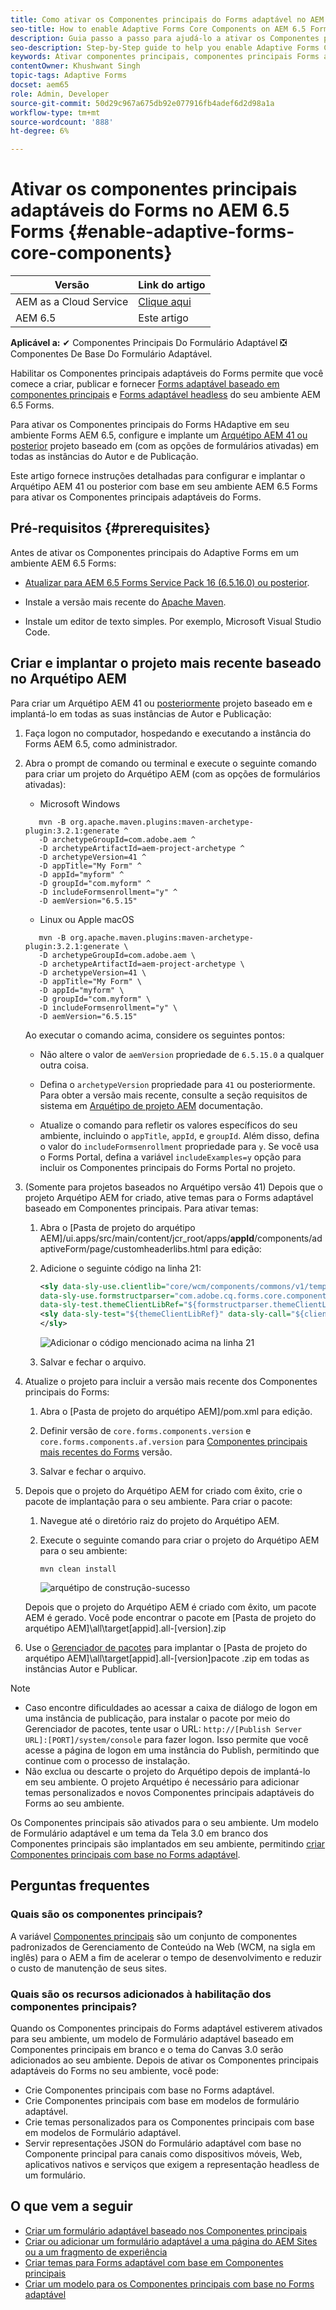 ```yaml
---
title: Como ativar os Componentes principais do Forms adaptável no AEM 6.5 Forms?
seo-title: How to enable Adaptive Forms Core Components on AEM 6.5 Forms?
description: Guia passo a passo para ajudá-lo a ativar os Componentes principais do Forms adaptável em um ambiente de Forms AEM 6.5.
seo-description: Step-by-Step guide to help you enable Adaptive Forms Core Components on an AEM 6.5 Forms environment.
keywords: Ativar componentes principais, componentes principais Forms adaptável, componentes principais no 6.5, componentes principais Forms adaptáveis no AEM 6.5, componentes principais AF no AEM AEM 6.5, 6.5, componentes principais Forms do 6.5
contentOwner: Khushwant Singh
topic-tags: Adaptive Forms
docset: aem65
role: Admin, Developer
source-git-commit: 50d29c967a675db92e077916fb4adef6d2d98a1a
workflow-type: tm+mt
source-wordcount: '888'
ht-degree: 6%

---
```



# Ativar os componentes principais adaptáveis do Forms no AEM 6.5 Forms {#enable-adaptive-forms-core-components}

| Versão | Link do artigo |
| -------- | ---------------------------- |
| AEM as a Cloud Service | [Clique aqui](https://experienceleague.adobe.com/docs/experience-manager-cloud-service/content/forms/setup-configure-migrate/enable-adaptive-forms-core-components.html?lang=pt-BR) |
| AEM 6.5 | Este artigo |

**Aplicável a:** ✔ Componentes Principais Do Formulário Adaptável ❎ Componentes De Base Do Formulário Adaptável.

Habilitar os Componentes principais adaptáveis do Forms permite que você comece a criar, publicar e fornecer [Forms adaptável baseado em componentes principais](create-an-adaptive-form-core-components.md) e [Forms adaptável headless](https://experienceleague.adobe.com/docs/experience-manager-headless-adaptive-forms/using/overview.html) do seu ambiente AEM 6.5 Forms.

Para ativar os Componentes principais do Forms HAdaptive em seu ambiente Forms AEM 6.5, configure e implante um [Arquétipo AEM 41 ou posterior](https://experienceleague.adobe.com/docs/experience-manager-core-components/using/developing/archetype/overview.html?lang=pt-BR) projeto baseado em (com as opções de formulários ativadas) em todas as instâncias do Autor e de Publicação.

Este artigo fornece instruções detalhadas para configurar e implantar o Arquétipo AEM 41 ou posterior com base em seu ambiente AEM 6.5 Forms para ativar os Componentes principais adaptáveis do Forms.


## Pré-requisitos {#prerequisites}

Antes de ativar os Componentes principais do Adaptive Forms em um ambiente AEM 6.5 Forms:

* [Atualizar para AEM 6.5 Forms Service Pack 16 (6.5.16.0) ou posterior](https://experienceleague.adobe.com/docs/experience-manager-65/release-notes/aem-forms-current-service-pack-installation-instructions.html).

* Instale a versão mais recente do [Apache Maven](https://maven.apache.org/download.cgi).

* Instale um editor de texto simples. Por exemplo, Microsoft Visual Studio Code.

## Criar e implantar o projeto mais recente baseado no Arquétipo AEM

Para criar um Arquétipo AEM 41 ou [posteriormente](https://github.com/adobe/aem-project-archetype) projeto baseado em e implantá-lo em todas as suas instâncias de Autor e Publicação:

1. Faça logon no computador, hospedando e executando a instância do Forms AEM 6.5, como administrador.
1. Abra o prompt de comando ou terminal e execute o seguinte comando para criar um projeto do Arquétipo AEM (com as opções de formulários ativadas):

   * Microsoft Windows

   ```Shell
      mvn -B org.apache.maven.plugins:maven-archetype-plugin:3.2.1:generate ^
      -D archetypeGroupId=com.adobe.aem ^
      -D archetypeArtifactId=aem-project-archetype ^
      -D archetypeVersion=41 ^
      -D appTitle="My Form" ^
      -D appId="myform" ^
      -D groupId="com.myform" ^
      -D includeFormsenrollment="y" ^
      -D aemVersion="6.5.15" 
   ```

   * Linux ou Apple macOS

   ```Shell
      mvn -B org.apache.maven.plugins:maven-archetype-plugin:3.2.1:generate \
      -D archetypeGroupId=com.adobe.aem \
      -D archetypeArtifactId=aem-project-archetype \
      -D archetypeVersion=41 \
      -D appTitle="My Form" \
      -D appId="myform" \
      -D groupId="com.myform" \
      -D includeFormsenrollment="y" \
      -D aemVersion="6.5.15" 
   ```

   Ao executar o comando acima, considere os seguintes pontos:

   * Não altere o valor de `aemVersion` propriedade de `6.5.15.0` a qualquer outra coisa.

   * Defina o `archetypeVersion` propriedade para `41` ou posteriormente. Para obter a versão mais recente, consulte a seção requisitos de sistema em [Arquétipo de projeto AEM](https://github.com/adobe/aem-project-archetype) documentação.

   * Atualize o comando para refletir os valores específicos do seu ambiente, incluindo o `appTitle`, `appId`, e `groupId`. Além disso, defina o valor do  `includeFormsenrollment` propriedade para `y`. Se você usa o Forms Portal, defina a variável `includeExamples=y` opção para incluir os Componentes principais do Forms Portal no projeto.


1. (Somente para projetos baseados no Arquétipo versão 41) Depois que o projeto Arquétipo AEM for criado, ative temas para o Forms adaptável baseado em Componentes principais. Para ativar temas:

   1. Abra o [Pasta de projeto do arquétipo AEM]/ui.apps/src/main/content/jcr_root/apps/__appId__/components/adaptiveForm/page/customheaderlibs.html para edição:

   1. Adicione o seguinte código na linha 21:

      ```XML
      <sly data-sly-use.clientlib="core/wcm/components/commons/v1/templates/clientlib.html"
      data-sly-use.formstructparser="com.adobe.cq.forms.core.components.models.form.FormStructureParser"
      data-sly-test.themeClientLibRef="${formstructparser.themeClientLibRefFromFormContainer}">
      <sly data-sly-test="${themeClientLibRef}" data-sly-call="${clientlib.css @ categories=themeClientLibRef}"/>
      </sly>
      ```

      ![Adicionar o código mencionado acima na linha 21](/help/forms/using/assets/code-to-enable-themes.png)

   1. Salvar e fechar o arquivo.

1. Atualize o projeto para incluir a versão mais recente dos Componentes principais do Forms:

   1. Abra o [Pasta de projeto do arquétipo AEM]/pom.xml para edição.
   1. Definir versão de `core.forms.components.version` e `core.forms.components.af.version` para [Componentes principais mais recentes do Forms](https://github.com/adobe/aem-core-forms-components/tree/release/650) versão.

   1. Salvar e fechar o arquivo.


1. Depois que o projeto do Arquétipo AEM for criado com êxito, crie o pacote de implantação para o seu ambiente. Para criar o pacote:

   1. Navegue até o diretório raiz do projeto do Arquétipo AEM.

   1. Execute o seguinte comando para criar o projeto do Arquétipo AEM para o seu ambiente:

      ```Shell
      mvn clean install
      ```

      ![arquétipo de construção-sucesso](/help/forms/using/assets/corecomponent-build-successful.png)


   Depois que o projeto do Arquétipo AEM é criado com êxito, um pacote AEM é gerado. Você pode encontrar o pacote em [Pasta de projeto do arquétipo AEM]\all\target\[appid].all-[version].zip

1. Use o [Gerenciador de pacotes](https://experienceleague.adobe.com/docs/experience-manager-65/administering/contentmanagement/package-manager.html?lang=pt-BR) para implantar o [Pasta de projeto do arquétipo AEM]\all\target\[appid].all-[version]pacote .zip em todas as instâncias Autor e Publicar.

>[!NOTE]
>
>
>
> * Caso encontre dificuldades ao acessar a caixa de diálogo de logon em uma instância de publicação, para instalar o pacote por meio do Gerenciador de pacotes, tente usar o URL: `http://[Publish Server URL]:[PORT]/system/console` para fazer logon. Isso permite que você acesse a página de logon em uma instância do Publish, permitindo que continue com o processo de instalação.
> * Não exclua ou descarte o projeto do Arquétipo depois de implantá-lo em seu ambiente. O projeto Arquétipo é necessário para adicionar temas personalizados e novos Componentes principais adaptáveis do Forms ao seu ambiente.

Os Componentes principais são ativados para o seu ambiente. Um modelo de Formulário adaptável e um tema da Tela 3.0 em branco dos Componentes principais são implantados em seu ambiente, permitindo [criar Componentes principais com base no Forms adaptável](create-an-adaptive-form-core-components.md).

## Perguntas frequentes

### Quais são os componentes principais?

A variável [Componentes principais](https://experienceleague.adobe.com/docs/experience-manager-core-components/using/introduction.html?lang=pt-BR) são um conjunto de componentes padronizados de Gerenciamento de Conteúdo na Web (WCM, na sigla em inglês) para o AEM a fim de acelerar o tempo de desenvolvimento e reduzir o custo de manutenção de seus sites.

### Quais são os recursos adicionados à habilitação dos componentes principais?


Quando os Componentes principais do Forms adaptável estiverem ativados para seu ambiente, um modelo de Formulário adaptável baseado em Componentes principais em branco e o tema do Canvas 3.0 serão adicionados ao seu ambiente. Depois de ativar os Componentes principais adaptáveis do Forms no seu ambiente, você pode:

* Crie Componentes principais com base no Forms adaptável.
* Crie Componentes principais com base em modelos de formulário adaptável.
* Crie temas personalizados para os Componentes principais com base em modelos de Formulário adaptável.
* Servir representações JSON do Formulário adaptável com base no Componente principal para canais como dispositivos móveis, Web, aplicativos nativos e serviços que exigem a representação headless de um formulário.

## O que vem a seguir

* [Criar um formulário adaptável baseado nos Componentes principais](/help/forms/using/create-an-adaptive-form-core-components.md)
* [Criar ou adicionar um formulário adaptável a uma página do AEM Sites ou a um fragmento de experiência](create-or-add-an-adaptive-form-to-aem-sites-page.md)
* [Criar temas para Forms adaptável com base em Componentes principais](create-or-customize-themes-for-adaptive-forms-core-components.md)
* [Criar um modelo para os Componentes principais com base no Forms adaptável](template-editor.md)